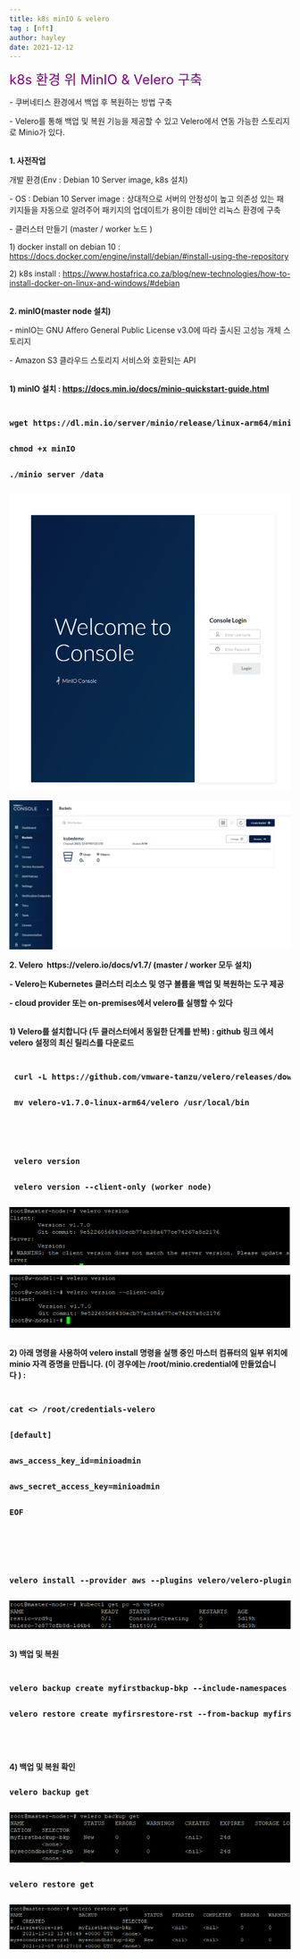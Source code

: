 ```yaml
---
title: k8s minIO & velero
tag : [nft]
author: hayley
date: 2021-12-12
---
```


<font size="5" color="purple">k8s 환경 위 MinIO & Velero 구축</font>
<p>- 쿠버네티스 환경에서 백업 후 복원하는 방법 구축
<p>- Velero를 통해 백업 및 복원 기능을 제공할 수 있고 Velero에서 연동 가능한 스토리지로 Minio가 있다.
<br>
<br>
<p><b>1. 사전작업</b>
<p>개발 환경(Env : Debian 10 Server image, k8s 설치) 
<p>- OS : Debian 10 Server image : 상대적으로 서버의 안정성이 높고 의존성 있는 패키지들을 자동으로 알려주어 패키지의 업데이트가 용이한 데비안 리눅스 환경에 구축
<p>- 클러스터 만들기 (master / worker 노드 )
<br>
<p>  1) docker install on debian 10 : <a href="https://docs.docker.com/engine/install/debian/#install-using-the-repository">https://docs.docker.com/engine/install/debian/#install-using-the-repository</a>
<p>  2) k8s install : <a href="https://www.hostafrica.co.za/blog/new-technologies/how-to-install-docker-on-linux-and-windows/#debian">https://www.hostafrica.co.za/blog/new-technologies/how-to-install-docker-on-linux-and-windows/#debian</a>
<br>
<br>
<p><b>2. minIO(master node 설치)</b>
<p>- minIO는 GNU Affero General Public License v3.0에 따라 출시된 고성능 개체 스토리지
<p>- Amazon S3 클라우드 스토리지 서비스와 호환되는 API
<br>
<br>
<p><b>1) minIO 설치 : <a href="https://docs.min.io/docs/minio-quickstart-guide.html">https://docs.min.io/docs/minio-quickstart-guide.html</a>
<pre>
      <p>wget https://dl.min.io/server/minio/release/linux-arm64/minio
      <p>chmod +x minIO
      <p>./minio server /data </pre>
<p class="alignleft"><img src="https://raw.githubusercontent.com/hayleyshim/hayleyshim.github.io/master/assets/images/projects/minio1.png">  
<p class="alignleft"><img src="https://raw.githubusercontent.com/hayleyshim/hayleyshim.github.io/master/assets/images/projects/minio2.png">  
<br>
<p><b>2. Velero  https://velero.io/docs/v1.7/ (master / worker 모두 설치)</b>
<p>- Velero는 Kubernetes 클러스터 리소스 및 영구 볼륨을 백업 및 복원하는 도구 제공
<p>- cloud provider 또는 on-premises에서 velero를 실행할 수 있다
<br>
<br>
<p> 1) Velero를 설치합니다 (두 클러스터에서 동일한 단계를 반복) : github 링크 에서 velero 설정의 최신 릴리스를 다운로드
<pre>
      <p> curl -L https://github.com/vmware-tanzu/velero/releases/download/v1.7.0/velero-v1.7.0-linux-arm64.tar.gz | tar xvfz - 
      <p> mv velero-v1.7.0-linux-arm64/velero /usr/local/bin </pre>
<br>
<pre>
      <p> velero version  
      <p> velero version --client-only (worker node)  </pre>      
<p class="alignleft"><img src="https://raw.githubusercontent.com/hayleyshim/hayleyshim.github.io/master/assets/images/projects/velero1.png">    
<p class="alignleft"><img src="https://raw.githubusercontent.com/hayleyshim/hayleyshim.github.io/master/assets/images/projects/velero2.png">    
<br>
<br>  
<p>2) 아래 명령을 사용하여 velero install 명령을 실행 중인 마스터 컴퓨터의 일부 위치에 minio 자격 증명을 만듭니다. (이 경우에는 /root/minio.credential에 만들었습니다 ) :  
<pre>
      <p>cat <<EOF>> /root/credentials-velero
      <p>[default]
      <p>aws_access_key_id=minioadmin 
      <p>aws_secret_access_key=minioadmin 
      <p>EOF</pre>      
<br>
<br>  
<pre> 
<p>velero install --provider aws --plugins velero/velero-plugin-for-aws:v1.0.0 --bucket kubedemo --secret-file /root/credentials-velero --use-volume-snapshots=false --default-volumes-to-restic --backup-location-config region=minio,s3ForcePathStyle="true",s3Url=http://121.141.161.74:9000 --use-restic  </pre>      
<p class="alignleft"><img src="https://raw.githubusercontent.com/hayleyshim/hayleyshim.github.io/master/assets/images/projects/velero3.png"> 
<br>
<br> 
<p>3) 백업 및 복원
<pre>
      <p>velero backup create myfirstbackup-bkp --include-namespaces my-namespace --wait 
      <p>velero restore create myfirsrestore-rst --from-backup myfirstbackup-bkp --wait         </pre>
<br>
<br> 
<p>4) 백업 및 복원 확인
<pre><p>velero backup get</pre>             
<p class="alignleft"><img src="https://raw.githubusercontent.com/hayleyshim/hayleyshim.github.io/master/assets/images/projects/velero4.png">      
<pre>
<p>velero restore get</pre>      
<p class="alignleft"><img src="https://raw.githubusercontent.com/hayleyshim/hayleyshim.github.io/master/assets/images/projects/velero5.png">      
